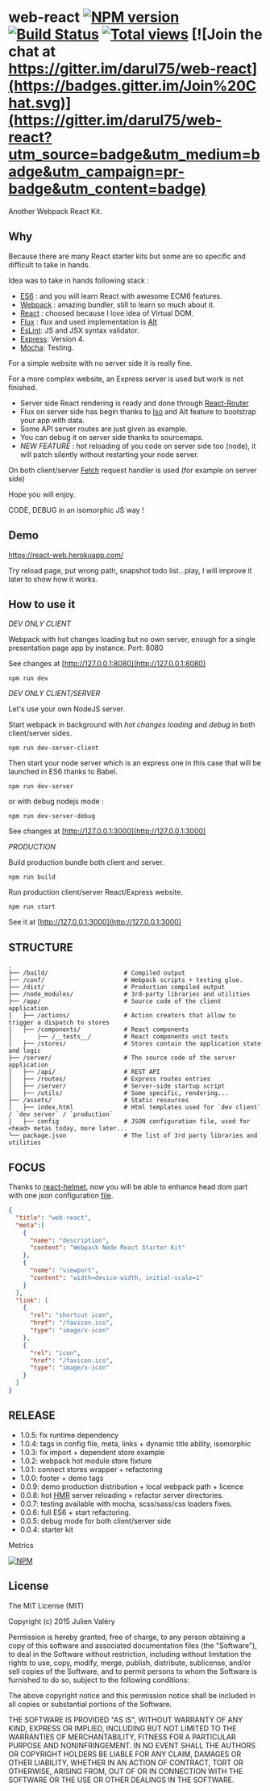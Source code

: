 web-react [![NPM version](https://badge.fury.io/js/web-react.png)](http://badge.fury.io/js/web-react) [![Build Status](https://travis-ci.org/darul75/web-react.png?branch=master)](https://travis-ci.org/darul75/web-react) [![Total views](https://sourcegraph.com/api/repos/github.com/darul75/web-react/counters/views.png)](https://sourcegraph.com/github.com/darul75/web-react) [![Join the chat at https://gitter.im/darul75/web-react](https://badges.gitter.im/Join%20Chat.svg)](https://gitter.im/darul75/web-react?utm_source=badge&utm_medium=badge&utm_campaign=pr-badge&utm_content=badge)
=====================

Another Webpack React Kit.

Why
-------------

Because there are many React starter kits but some are so specific and difficult to take in hands.

Idea was to take in hands following stack :

* [ES6](https://babeljs.io/docs/learn-es6/) : and you will learn React with awesome ECM6 features.
* [Webpack](https://github.com/webpack/webpack) : amazing bundler, still to learn so much about it.
* [React](https://github.com/facebook/react) : choosed because I love idea of Virtual DOM.
* [Flux](https://facebook.github.io/flux/docs/overview.html) : flux and used implementation is [Alt](http://alt.js.org/)
* [EsLint](http://eslint.org/): JS and JSX syntax validator.
* [Express](http://expressjs.com/): Version 4.
* [Mocha](http://mochajs.org/): Testing.

For a simple website with no server side it is really fine.

For a more complex website, an Express server is used but work is not finished.

- Server side React rendering is ready and done through [React-Router](https://github.com/rackt/react-router)
- Flux on server side has begin thanks to [Iso](https://github.com/goatslacker/iso/) and Alt feature to bootstrap your app with data.
- Some API server routes are just given as example.
- You can debug it on server side thanks to sourcemaps.
- *NEW FEATURE* : hot reloading of you code on server side too (node), it will patch silently without restarting your node server.

On both client/server [Fetch](https://github.com/github/fetch) request handler is used (for example on server side)

Hope you will enjoy.

CODE, DEBUG in an isomorphic JS way !

Demo
-------------

https://react-web.herokuapp.com/

Try reload page, put wrong path, snapshot todo list...play, I will improve it later to show how it works.

How to use it
-------------

*DEV ONLY CLIENT*

Webpack with hot changes loading but no own server, enough for a single presentation page app by instance. Port: 8080

See changes at [http://127.0.0.1:8080](http://127.0.0.1:8080)

```
npm run dev
```

*DEV ONLY CLIENT/SERVER*

Let's use your own NodeJS server.

Start webpack in background with *hot changes loading* and *debug* in both client/server sides.

```
npm run dev-server-client
```

Then start your node server which is an express one in this case that will be launched in ES6 thanks to Babel.

```
npm run dev-server
```

or with debug nodejs mode :

```
npm run dev-server-debug
```

See changes at [http://127.0.0.1:3000](http://127.0.0.1:3000)

*PRODUCTION*

Build production bundle both client and server.
```
npm run build
```

Run production client/server React/Express website. 

```
npm run start
```

See it at [http://127.0.0.1:3000](http://127.0.0.1:3000)

STRUCTURE
-------------
```
.
├── /build/                     # Compiled output
├── /conf/                      # Webpack scripts + testing glue.
├── /dist/                      # Production compiled output
├── /node_modules/              # 3rd-party libraries and utilities
├── /app/                       # Source code of the client application
│   ├── /actions/               # Action creators that allow to trigger a dispatch to stores
│   ├── /components/            # React components
|       |── /__tests__/         # React components unit tests
│   ├── /stores/                # Stores contain the application state and logic
├── /server/                    # The source code of the server application
│   ├── /api/                   # REST API
│   ├── /routes/                # Express routes entries
│   ├── /server/                # Server-side startup script
│   ├── /utils/                 # Some specific, rendering...
├── /assets/                    # Static resources
│   ├── index.html              # Html templates used for `dev client` / `dev server` / `production`
│   ├── config                  # JSON configuration file, used for <head> metas today, more later...
└── package.json                # The list of 3rd party libraries and utilities
```

FOCUS
-------------

Thanks to [react-helmet](https://github.com/nfl/react-helmet), now you will be able to enhance head dom part with one json configuration [file](https://github.com/darul75/web-react/blob/master/assets/config.json).

```json
{
  "title": "web-react",
  "meta":[
    {
      "name": "description",
      "content": "Webpack Node React Starter Kit"
    },
    {
      "name": "viewport",
      "content": "width=device-width, initial-scale=1"
    }
  ],
  "link": [
    {
      "rel": "shortcut icon",
      "href": "/favicon.ico",
      "type": "image/x-icon"
    },
    {
      "rel": "icon",
      "href": "/favicon.ico",
      "type": "image/x-icon"
    }
  ]
}
```

RELEASE
-------------

* 1.0.5: fix runtime dependency
* 1.0.4: <head/> tags in config file, meta, links + dynamic title ability, isomorphic
* 1.0.3: fix import + dependent store example
* 1.0.2: webpack hot module store fixture
* 1.0.1: connect stores wrapper + refactoring
* 1.0.0: footer + demo tags
* 0.0.9: demo production distribution + local webpack path + licence
* 0.0.8: hot [HMR](https://github.com/webpack/docs/wiki/hot-module-replacement-with-webpack) server reloading + refactor server directories.
* 0.0.7: testing available with mocha, scss/sass/css loaders fixes.
* 0.0.6: full ES6 + start refactoring.
* 0.0.5: debug mode for both client/server side
* 0.0.4: starter kit
 
Metrics

[![NPM](https://nodei.co/npm/web-react.png?downloads=true&downloadRank=true&stars=true)](https://nodei.co/npm/web-react/)

## License

The MIT License (MIT)

Copyright (c) 2015 Julien Valéry

Permission is hereby granted, free of charge, to any person obtaining a copy
of this software and associated documentation files (the "Software"), to deal
in the Software without restriction, including without limitation the rights
to use, copy, modify, merge, publish, distribute, sublicense, and/or sell
copies of the Software, and to permit persons to whom the Software is
furnished to do so, subject to the following conditions:

The above copyright notice and this permission notice shall be included in
all copies or substantial portions of the Software.

THE SOFTWARE IS PROVIDED "AS IS", WITHOUT WARRANTY OF ANY KIND, EXPRESS OR
IMPLIED, INCLUDING BUT NOT LIMITED TO THE WARRANTIES OF MERCHANTABILITY,
FITNESS FOR A PARTICULAR PURPOSE AND NONINFRINGEMENT. IN NO EVENT SHALL THE
AUTHORS OR COPYRIGHT HOLDERS BE LIABLE FOR ANY CLAIM, DAMAGES OR OTHER
LIABILITY, WHETHER IN AN ACTION OF CONTRACT, TORT OR OTHERWISE, ARISING FROM,
OUT OF OR IN CONNECTION WITH THE SOFTWARE OR THE USE OR OTHER DEALINGS IN
THE SOFTWARE.
